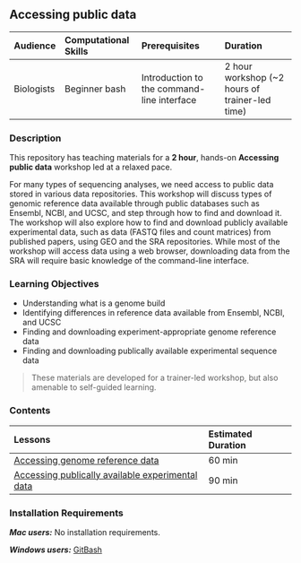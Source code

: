 ## Accessing public data

| Audience | Computational Skills | Prerequisites | Duration |
:----------|:----------|:----------|:----------|
| Biologists | Beginner bash | Introduction to the command-line interface | 2 hour workshop (~2 hours of trainer-led time)|


### Description

This repository has teaching materials for a **2 hour**, hands-on **Accessing public data** workshop led at a relaxed pace. 

For many types of sequencing analyses, we need access to public data stored in various data repositories. This workshop will discuss types of genomic reference data available through public databases such as Ensembl, NCBI, and UCSC, and step through how to find and download it. The workshop will also explore how to find and download publicly available experimental data, such as data (FASTQ files and count matrices) from published papers, using GEO and the SRA repositories. While most of the workshop will access data using a web browser, downloading data from the SRA will require basic knowledge of the command-line interface. 

### Learning Objectives

* Understanding what is a genome build
* Identifying differences in reference data available from Ensembl, NCBI, and UCSC
* Finding and downloading experiment-appropriate genome reference data
* Finding and downloading publically available experimental sequence data

> These materials are developed for a trainer-led workshop, but also amenable to self-guided learning.


### Contents

| Lessons            | Estimated Duration |
|:------------------------|:----------|
|[Accessing genome reference data]() | 60 min |
|[Accessing publically available experimental data]() | 90 min |

### Installation Requirements

***Mac users:***
No installation requirements.

***Windows users:***
[GitBash](https://git-scm.com/download/win)


